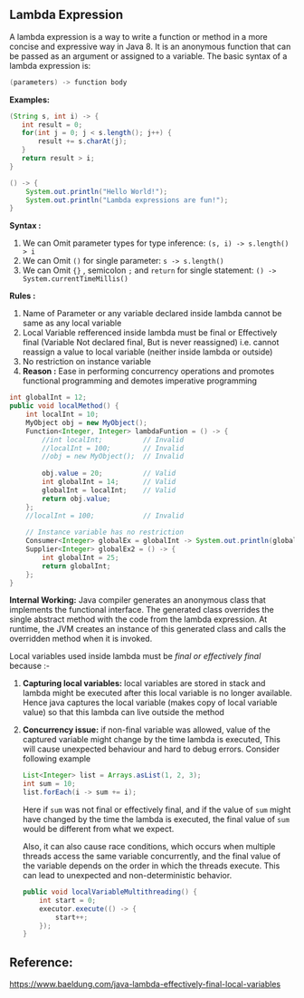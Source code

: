 ## Lambda Expression
A lambda expression is a way to write a function or method in a more concise and expressive way in Java 8. It is an anonymous function that can be passed as an argument or assigned to a variable. The basic syntax of a lambda expression is: 
```java
(parameters) -> function body
```

**Examples:**
```java 
(String s, int i) -> {
   int result = 0;
   for(int j = 0; j < s.length(); j++) {
       result += s.charAt(j);
   }
   return result > i;
}
```

```java 
() -> {
    System.out.println("Hello World!");
    System.out.println("Lambda expressions are fun!");
}

```

**Syntax :**
1. We can Omit parameter types for type inference: 
	`(s, i) -> s.length() > i`
2. We can Omit `()` for single parameter:
	`s -> s.length()`
3. We can Omit `{}` , semicolon `;` and `return` for single statement: 
	`() -> System.currentTimeMillis()` 

**Rules :**
1. Name of Parameter or any variable declared inside lambda cannot be same as any local variable 
2. Local Variable refferenced inside lambda must be final or Effectively final (Variable Not declared final, But is never reassigned) i.e. cannot reassign a value to local variable (neither inside lambda or outside)
3. No restriction on instance variable
4. **Reason :** Ease in performing concurrency operations and promotes functional programming and demotes imperative programming
~~~JAVA
int globalInt = 12;
public void localMethod() {  
    int localInt = 10;  
    MyObject obj = new MyObject();  
    Function<Integer, Integer> lambdaFuntion = () -> {  
        //int localInt;          // Invalid  
        //localInt = 100;        // Invalid   
        //obj = new MyObject();  // Invalid 
         
        obj.value = 20;          // Valid  
        int globalInt = 14;      // Valid
        globalInt = localInt;    // Valid
        return obj.value;  
    };
	//localInt = 100;            // Invalid
	
	// Instance variable has no restriction
	Consumer<Integer> globalEx = globalInt -> System.out.println(globalInt);
	Supplier<Integer> globalEx2 = () -> {
		int globalInt = 25;
		return globalInt;
	};
}	
~~~

**Internal Working:**
Java compiler generates an anonymous class that implements the functional interface. The generated class overrides the single abstract method with the code from the lambda expression. At runtime, the JVM creates an instance of this generated class and calls the overridden method when it is invoked. 

Local variables used inside lambda must be *final or effectively final* because :-
1. **Capturing local variables:** local variables are stored in stack and lambda might be executed after this local variable is no longer available. Hence java captures the local variable (makes copy of local variable value) so that this lambda can live outside the method
2. **Concurrency issue:** if non-final variable was allowed, value of the captured variable might change by the time lambda is executed, This will cause unexpected behaviour and hard to debug errors. Consider following example
	```java
	List<Integer> list = Arrays.asList(1, 2, 3);
	int sum = 10;
	list.forEach(i -> sum += i);	
	```
	Here if `sum` was not final or effectively final, and if the value of `sum` might have changed by the time the lambda is executed, the final value of `sum` would be different from what we expect.
	
	Also, it can also cause race conditions, which occurs when multiple threads access the same variable concurrently, and the final value of the variable depends on the order in which the threads execute. This can lead to unexpected and non-deterministic behavior.
	```java
	public void localVariableMultithreading() {
	    int start = 0;
	    executor.execute(() -> {
	        start++; 
	    }); 
	}
	```

## Reference: 
https://www.baeldung.com/java-lambda-effectively-final-local-variables